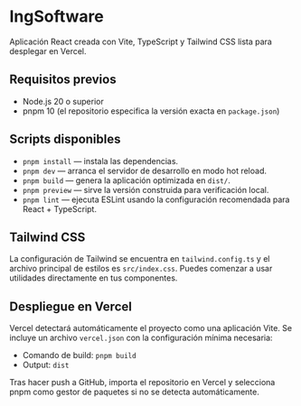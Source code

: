 # IngSoftware

Aplicación React creada con Vite, TypeScript y Tailwind CSS lista para desplegar en Vercel.

## Requisitos previos

- Node.js 20 o superior
- pnpm 10 (el repositorio especifica la versión exacta en `package.json`)

## Scripts disponibles

- `pnpm install` — instala las dependencias.
- `pnpm dev` — arranca el servidor de desarrollo en modo hot reload.
- `pnpm build` — genera la aplicación optimizada en `dist/`.
- `pnpm preview` — sirve la versión construida para verificación local.
- `pnpm lint` — ejecuta ESLint usando la configuración recomendada para React + TypeScript.

## Tailwind CSS

La configuración de Tailwind se encuentra en `tailwind.config.ts` y el archivo principal de estilos es `src/index.css`. Puedes comenzar a usar utilidades directamente en tus componentes.

## Despliegue en Vercel

Vercel detectará automáticamente el proyecto como una aplicación Vite. Se incluye un archivo `vercel.json` con la configuración mínima necesaria:

- Comando de build: `pnpm build`
- Output: `dist`

Tras hacer push a GitHub, importa el repositorio en Vercel y selecciona pnpm como gestor de paquetes si no se detecta automáticamente.

